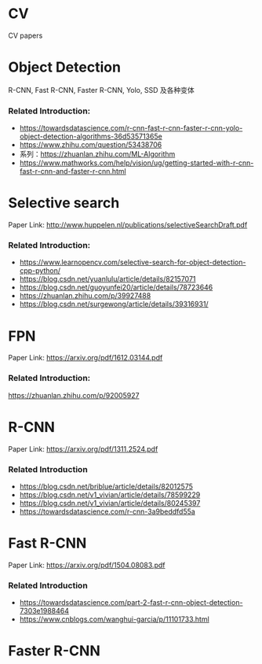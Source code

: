 # CV
CV papers

# Object Detection

R-CNN, Fast R-CNN, Faster R-CNN, Yolo, SSD 及各种变体

### Related Introduction:
- https://towardsdatascience.com/r-cnn-fast-r-cnn-faster-r-cnn-yolo-object-detection-algorithms-36d53571365e
- https://www.zhihu.com/question/53438706
- 系列：https://zhuanlan.zhihu.com/ML-Algorithm
- https://www.mathworks.com/help/vision/ug/getting-started-with-r-cnn-fast-r-cnn-and-faster-r-cnn.html

# Selective search

Paper Link: http://www.huppelen.nl/publications/selectiveSearchDraft.pdf

### Related Introduction:
- https://www.learnopencv.com/selective-search-for-object-detection-cpp-python/
- https://blog.csdn.net/yuanlulu/article/details/82157071
- https://blog.csdn.net/guoyunfei20/article/details/78723646
- https://zhuanlan.zhihu.com/p/39927488
- https://blog.csdn.net/surgewong/article/details/39316931/

# FPN

Paper Link: https://arxiv.org/pdf/1612.03144.pdf

### Related Introduction:
https://zhuanlan.zhihu.com/p/92005927

# R-CNN

Paper Link: https://arxiv.org/pdf/1311.2524.pdf

### Related Introduction
- https://blog.csdn.net/briblue/article/details/82012575
- https://blog.csdn.net/v1_vivian/article/details/78599229
- https://blog.csdn.net/v1_vivian/article/details/80245397
- https://towardsdatascience.com/r-cnn-3a9beddfd55a

# Fast R-CNN

Paper Link: https://arxiv.org/pdf/1504.08083.pdf

### Related Introduction
- https://towardsdatascience.com/part-2-fast-r-cnn-object-detection-7303e1988464
- https://www.cnblogs.com/wanghui-garcia/p/11101733.html

# Faster R-CNN
